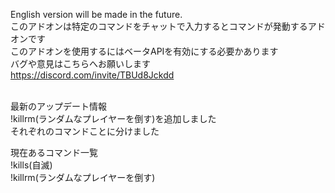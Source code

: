 English version will be made in the future.
<br />
このアドオンは特定のコマンドをチャットで入力するとコマンドが発動するアドオンです<br />
このアドオンを使用するにはベータAPIを有効にする必要かあります<br />
バグや意見はこちらへお願いします<br />
https://discord.com/invite/TBUd8Jckdd<br />
<br />

最新のアップデート情報<br />
!killrm(ランダムなプレイヤーを倒す)を追加しました<br />
それぞれのコマンドことに分けました<br />

現在あるコマンド一覧<br />
!kills(自滅)<br />
!killrm(ランダムなプレイヤーを倒す)<br />